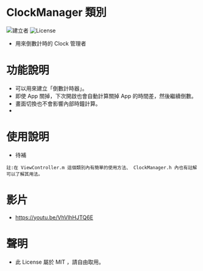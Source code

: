 # ClockManager 類別
![建立者](https://img.shields.io/badge/建立者-Coody-orange.svg)
![License](https://img.shields.io/dub/l/vibe-d.svg)

- 用來倒數計時的 Clock 管理者

# 功能說明
- 可以用來建立「倒數計時器」。
- 即使 App 關掉，下次開啟也會自動計算關掉 App 的時間差，然後繼續倒數。
- 畫面切換也不會影響內部時鐘計算。
- 

# 使用說明
- 待補

```
註:在 ViewController.m 這個類別內有簡單的使用方法、 ClockManager.h 內也有註解可以了解其用法。
```

# 影片
- https://youtu.be/VhVlhHJTQ6E

# 聲明
- 此 License 屬於 MIT ，請自由取用。
